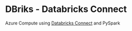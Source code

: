 # DBriks - Databricks Connect

Azure Compute using <a href="https://pypi.org/project/databricks-connect/" target="_blank">Databricks Connect</a> and PySpark

